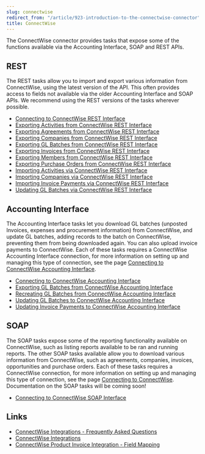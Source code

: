 ```yaml
---
slug: connectwise
redirect_from: "/article/923-introduction-to-the-connectwise-connector"
title: ConnectWise
---
```

The ConnectWise connector provides tasks that expose some of the functions available via the Accounting Interface, SOAP and REST APIs.  

## REST
The REST tasks allow you to import and export various information from ConnectWise, using the latest version of the API. This often provides access to fields not available via the older Accounting Interface and SOAP APIs. We recommend using the REST versions of the tasks wherever possible.  

- [Connecting to ConnectWise REST Interface](connecting-to-connectwise-rest-interface)
- [Exporting Activities from ConnectWise REST Interface](exporting-activities-from-connectwise-rest-interface)
- [Exporting Agreements from ConnectWise REST Interface](exporting-agreements-from-connectwise-rest-interface)
- [Exporting Companies from ConnectWise REST Interface](exporting-companies-from-connectwise-rest-interface)
- [Exporting GL Batches from ConnectWise REST Interface](exporting-gl-batches-from-connectwise-rest-interface)
- [Exporting Invoices from ConnectWise REST Interface](exporting-invoices-from-connectwise-rest-interface)
- [Exporting Members from ConnectWise REST Interface](exporting-members-from-connectwise-rest-interface)
- [Exporting Purchase Orders from ConnectWise REST Interface](exporting-purchase-orders-from-connectwise-rest-interface)
- [Importing Activities via ConnectWise REST Interface](importing-activities-via-connectwise-rest-interface)
- [Importing Companies via ConnectWise REST Interface](importing-companies-via-connectwise-rest-interface)
- [Importing Invoice Payments via ConnectWise REST Interface](importing-invoice-payments-via-connectwise-rest-interface)
- [Updating GL Batches via ConnectWise REST Interface](updating-gl-batches-via-connectwise-rest-interface)

## Accounting Interface
The Accounting Interface tasks let you download GL batches (unposted Invoices, expenses and procurement information) from ConnectWise, and update GL batches, adding records to the batch on ConnectWise, preventing them from being downloaded again. You can also upload invoice payments to ConnectWise. Each of these tasks requires a ConnectWise Accounting Interface connection, for more information on setting up and managing this type of connection, see the page [Connecting to ConnectWise Accounting Interface](connecting-to-connectwise-accounting-interface).  

- [Connecting to ConnectWise Accounting Interface](connecting-to-connectwise-accounting-interface)
- [Exporting GL Batches from ConnectWise Accounting Interface](downloading-gl-batches-from-connectwise-accounting-interface)
- [Recreating GL Batches from ConnectWise Accounting Interface](recreating-gl-batches-from-connectwise-accounting-interface)
- [Updating GL Batches to ConnectWise Accounting Interface](updating-gl-batches-to-connectwise-accounting-interface)
- [Updating Invoice Payments to ConnectWise Accounting Interface](updating-invoice-payments-to-connectwise-accounting-interface)

## SOAP
The SOAP tasks expose some of the reporting functionality available on ConnectWise, such as listing reports available to be ran and running reports. The other SOAP tasks available allow you to download various information from ConnectWise, such as agreements, companies, invoices, opportunities and purchase orders. Each of these tasks requires a ConnectWise connection, for more information on setting up and managing this type of connection, see the page [Connecting to ConnectWise](connecting-to-connectwise). Documentation on the SOAP tasks will be coming soon!  

- [Connecting to ConnectWise SOAP Interface](connecting-to-connectwise)

## Links
- [ConnectWise Integrations - Frequently Asked Questions](connectwise-integrations-frequently-asked-questions)
- [ConnectWise Integrations](connectwise-integrations)
- [ConnectWise Product Invoice Integration - Field Mapping](connectwise-product-invoice-integration-field-mapping)
